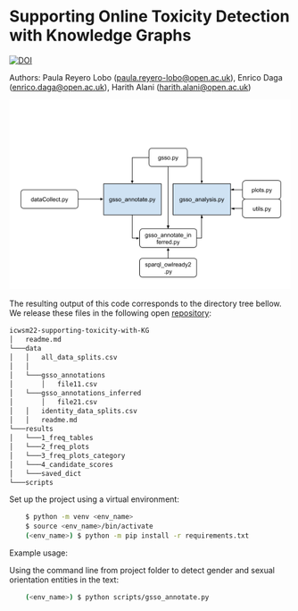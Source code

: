 # Supporting Online Toxicity Detection with Knowledge Graphs

[![DOI](https://zenodo.org/badge/461912754.svg)](https://zenodo.org/badge/latestdoi/461912754)

Authors: Paula Reyero Lobo ([paula.reyero-lobo@open.ac.uk](mailto:paula.reyero-lobo@open.ac.uk)), Enrico Daga ([enrico.daga@open.ac.uk](mailto:enrico.daga@open.ac.uk)), Harith Alani ([harith.alani@open.ac.uk](mailto:harith.alani@open.ac.uk))

![dependency graph](module_dependency.png)

The resulting output of this code corresponds to the directory tree bellow.  We release these files
in the following open [repository](https://doi.org/10.5281/zenodo.6379344):
```
icwsm22-supporting-toxicity-with-KG
│   readme.md  
└───data
│   │   all_data_splits.csv
│   │
│   └───gsso_annotations
│       │   file11.csv
│   └───gsso_annotations_inferred
│       │   file21.csv
│   │   identity_data_splits.csv
│   │   readme.md
└───results
│   └───1_freq_tables
│   └───2_freq_plots
│   └───3_freq_plots_category
│   └───4_candidate_scores
│   └───saved_dict
└───scripts
```

Set up the project using a virtual environment:

```bash
    $ python -m venv <env_name>
    $ source <env_name>/bin/activate
    (<env_name>) $ python -m pip install -r requirements.txt
```

Example usage:

Using the command line from project folder to detect gender and sexual orientation entities in the text:

```bash
    (<env_name>) $ python scripts/gsso_annotate.py
```

